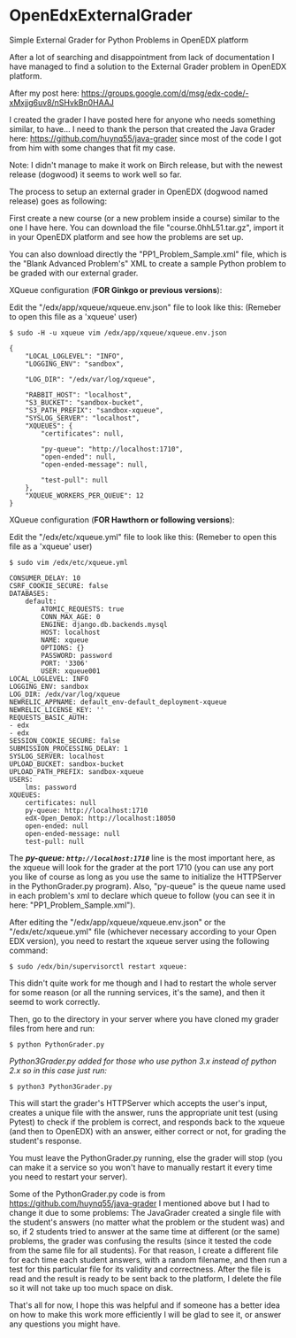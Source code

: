 # OpenEdxExternalGrader
Simple External Grader for Python Problems in OpenEDX platform

After a lot of searching and disappointment from lack of documentation I have managed to find a solution to the External Grader problem in OpenEDX platform.

After my post here: 
https://groups.google.com/d/msg/edx-code/-xMxjjg6uv8/nSHvkBn0HAAJ

I created the grader I have posted here for anyone who needs something similar, to have...
I need to thank the person that created the Java Grader here: https://github.com/huynq55/java-grader
since most of the code I got from him with some changes that fit my case.

Note: I didn't manage to make it work on Birch release, but with the newest release (dogwood) it seems to work well so far.

The process to setup an external grader in OpenEDX (dogwood named release) goes as following:

First create a new course (or a new problem inside a course) similar to the one I have here.
You can download the file "course.0hhL51.tar.gz", import it in your OpenEDX platform and see how the problems are set up.

You can also download directly the "PP1_Problem_Sample.xml" file, which is the "Blank Advanced Problem's" XML to create a sample Python problem to be graded with our external grader.

XQueue configuration (**FOR Ginkgo or previous versions**):

Edit the "/edx/app/xqueue/xqueue.env.json" file to look like this:
(Remeber to open this file as a 'xqueue' user)
```
$ sudo -H -u xqueue vim /edx/app/xqueue/xqueue.env.json

{
    "LOCAL_LOGLEVEL": "INFO",
    "LOGGING_ENV": "sandbox",

    "LOG_DIR": "/edx/var/log/xqueue",

    "RABBIT_HOST": "localhost",
    "S3_BUCKET": "sandbox-bucket",
    "S3_PATH_PREFIX": "sandbox-xqueue",
    "SYSLOG_SERVER": "localhost",
    "XQUEUES": {
        "certificates": null,

        "py-queue": "http://localhost:1710",
        "open-ended": null,
        "open-ended-message": null,

        "test-pull": null
    },
    "XQUEUE_WORKERS_PER_QUEUE": 12
}
```

XQueue configuration (**FOR Hawthorn or following versions**):

Edit the "/edx/etc/xqueue.yml" file to look like this:
(Remeber to open this file as a 'xqueue' user)
```
$ sudo vim /edx/etc/xqueue.yml

CONSUMER_DELAY: 10
CSRF_COOKIE_SECURE: false
DATABASES:
    default:
        ATOMIC_REQUESTS: true
        CONN_MAX_AGE: 0
        ENGINE: django.db.backends.mysql
        HOST: localhost
        NAME: xqueue
        OPTIONS: {}
        PASSWORD: password
        PORT: '3306'
        USER: xqueue001
LOCAL_LOGLEVEL: INFO
LOGGING_ENV: sandbox
LOG_DIR: /edx/var/log/xqueue
NEWRELIC_APPNAME: default_env-default_deployment-xqueue
NEWRELIC_LICENSE_KEY: ''
REQUESTS_BASIC_AUTH:
- edx
- edx
SESSION_COOKIE_SECURE: false
SUBMISSION_PROCESSING_DELAY: 1
SYSLOG_SERVER: localhost
UPLOAD_BUCKET: sandbox-bucket
UPLOAD_PATH_PREFIX: sandbox-xqueue
USERS:
    lms: password
XQUEUES:
    certificates: null
    py-queue: http://localhost:1710
    edX-Open_DemoX: http://localhost:18050
    open-ended: null
    open-ended-message: null
    test-pull: null

```


The **_py-queue: `http://localhost:1710`_** line is the most important here, as the xqueue will look for the grader at the port 1710 (you can use any port you like of course as long as you use the same to initialize the HTTPServer in the PythonGrader.py program). 
Also, "py-queue" is the queue name used in each problem's xml to declare which queue to follow (you can see it in here: "PP1_Problem_Sample.xml").


After editing the "/edx/app/xqueue/xqueue.env.json" or the "/edx/etc/xqueue.yml" file (whichever necessary according to your Open EDX version), you need to restart the xqueue server using the following command:
```
$ sudo /edx/bin/supervisorctl restart xqueue:
```
This didn't quite work for me though and I had to restart the whole server for some reason (or all the running services, it's the same), and then it seemd to work correctly.

Then, go to the directory in your server where you have cloned my grader files from here and run:
```
$ python PythonGrader.py
```
_Python3Grader.py added for those who use python 3.x instead of python 2.x so in this case just run:_
```
$ python3 Python3Grader.py
```

This will start the grader's HTTPServer which accepts the user's input, creates a unique file with the answer, runs the appropriate unit test (using Pytest) to check if the problem is correct, and responds back to the xqueue (and then to OpenEDX) with an answer, either correct or not, for grading the student's response.

You must leave the PythonGrader.py running, else the grader will stop (you can make it a service so you won't have to manually restart it every time you need to restart your server).

Some of the PythonGrader.py code is from https://github.com/huynq55/java-grader I mentioned above but I had to change it due to some problems:
The JavaGrader created a single file with the student's answers (no matter what the problem or the student was) and so, if 2 students tried to answer at the same time at different (or the same) problems, the grader was confusing the results (since it tested the code from the same file for all students).
For that reason, I create a different file for each time each student answers, with a random filename, and then run a test for this particular file for its validity and correctness.
After the file is read and the result is ready to be sent back to the platform, I delete the file so it will not take up too much space on disk.

That's all for now, I hope this was helpful and if someone has a better idea on how to make this work more efficiently I will be glad to see it, or answer any questions you might have.



